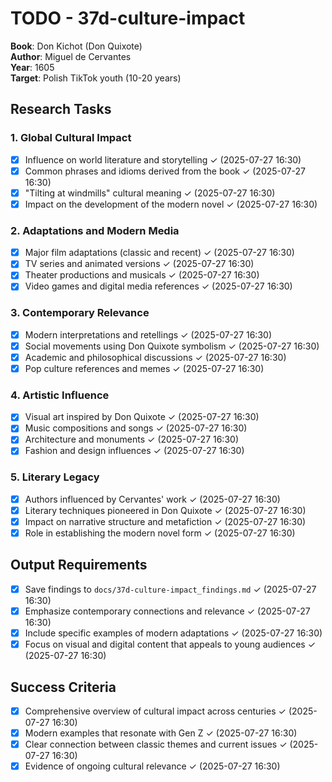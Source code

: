 # TODO - 37d-culture-impact

**Book**: Don Kichot (Don Quixote)  
**Author**: Miguel de Cervantes  
**Year**: 1605  
**Target**: Polish TikTok youth (10-20 years)

## Research Tasks

### 1. Global Cultural Impact
- [x] Influence on world literature and storytelling ✓ (2025-07-27 16:30)
- [x] Common phrases and idioms derived from the book ✓ (2025-07-27 16:30)
- [x] "Tilting at windmills" cultural meaning ✓ (2025-07-27 16:30)
- [x] Impact on the development of the modern novel ✓ (2025-07-27 16:30)

### 2. Adaptations and Modern Media
- [x] Major film adaptations (classic and recent) ✓ (2025-07-27 16:30)
- [x] TV series and animated versions ✓ (2025-07-27 16:30)
- [x] Theater productions and musicals ✓ (2025-07-27 16:30)
- [x] Video games and digital media references ✓ (2025-07-27 16:30)

### 3. Contemporary Relevance
- [x] Modern interpretations and retellings ✓ (2025-07-27 16:30)
- [x] Social movements using Don Quixote symbolism ✓ (2025-07-27 16:30)
- [x] Academic and philosophical discussions ✓ (2025-07-27 16:30)
- [x] Pop culture references and memes ✓ (2025-07-27 16:30)

### 4. Artistic Influence
- [x] Visual art inspired by Don Quixote ✓ (2025-07-27 16:30)
- [x] Music compositions and songs ✓ (2025-07-27 16:30)
- [x] Architecture and monuments ✓ (2025-07-27 16:30)
- [x] Fashion and design influences ✓ (2025-07-27 16:30)

### 5. Literary Legacy
- [x] Authors influenced by Cervantes' work ✓ (2025-07-27 16:30)
- [x] Literary techniques pioneered in Don Quixote ✓ (2025-07-27 16:30)
- [x] Impact on narrative structure and metafiction ✓ (2025-07-27 16:30)
- [x] Role in establishing the modern novel form ✓ (2025-07-27 16:30)

## Output Requirements
- [x] Save findings to `docs/37d-culture-impact_findings.md` ✓ (2025-07-27 16:30)
- [x] Emphasize contemporary connections and relevance ✓ (2025-07-27 16:30)
- [x] Include specific examples of modern adaptations ✓ (2025-07-27 16:30)
- [x] Focus on visual and digital content that appeals to young audiences ✓ (2025-07-27 16:30)

## Success Criteria
- [x] Comprehensive overview of cultural impact across centuries ✓ (2025-07-27 16:30)
- [x] Modern examples that resonate with Gen Z ✓ (2025-07-27 16:30)
- [x] Clear connection between classic themes and current issues ✓ (2025-07-27 16:30)
- [x] Evidence of ongoing cultural relevance ✓ (2025-07-27 16:30)